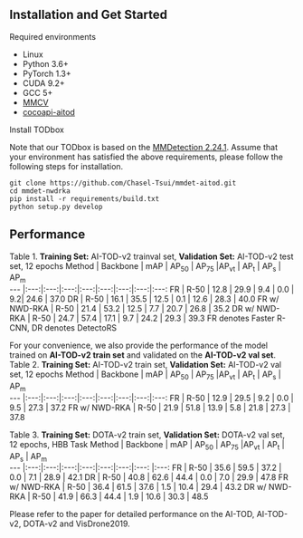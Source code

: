 ## Installation and Get Started

Required environments
* Linux
* Python 3.6+
* PyTorch 1.3+
* CUDA 9.2+
* GCC 5+
* [MMCV](https://mmcv.readthedocs.io/en/latest/#installation)
* [cocoapi-aitod](https://github.com/jwwangchn/cocoapi-aitod)


Install TODbox

Note that our TODbox is based on the [MMDetection 2.24.1](https://github.com/open-mmlab/mmdetection). Assume that your environment has satisfied the above requirements, please follow the following steps for installation.

```shell script
git clone https://github.com/Chasel-Tsui/mmdet-aitod.git
cd mmdet-nwdrka
pip install -r requirements/build.txt
python setup.py develop
```

## Performance
Table 1. **Training Set:** AI-TOD-v2 trainval set, **Validation Set:** AI-TOD-v2 test set, 12 epochs
Method | Backbone | mAP | AP<sub>50</sub> | AP<sub>75</sub> |AP<sub>vt</sub> | AP<sub>t</sub>  | AP<sub>s</sub>  | AP<sub>m</sub>  
--- |:---:|:---:|:---:|:---:|:---:|:---:|:---:|:---:
FR | R-50 | 12.8 | 29.9 | 9.4 | 0.0 | 9.2| 24.6 | 37.0 
DR | R-50 | 16.1 | 35.5 | 12.5 | 0.1 | 12.6 | 28.3 | 40.0
FR w/ NWD-RKA | R-50 | 21.4 | 53.2 | 12.5 | 7.7 | 20.7 | 26.8 | 35.2 
DR w/ NWD-RKA | R-50 | 24.7 | 57.4 | 17.1 | 9.7 | 24.2 | 29.3 | 39.3
FR denotes Faster R-CNN, DR denotes DetectoRS

For your convenience, we also provide the performance of the model trained on **AI-TOD-v2 train set** and validated on the **AI-TOD-v2 val set**. 
Table 2. **Training Set:** AI-TOD-v2 train set, **Validation Set:** AI-TOD-v2 val set, 12 epochs
Method | Backbone | mAP | AP<sub>50</sub> | AP<sub>75</sub> |AP<sub>vt</sub> | AP<sub>t</sub>  | AP<sub>s</sub>  | AP<sub>m</sub>  
--- |:---:|:---:|:---:|:---:|:---:|:---:|:---:|:---:
FR | R-50 | 12.9 | 29.5 | 9.2 | 0.0 | 9.5 | 27.3 | 37.2 
FR w/ NWD-RKA | R-50 | 21.9 | 51.8 | 13.9 | 5.8 | 21.8 | 27.3 | 37.8 



Table 3.  **Training Set:** DOTA-v2 train set, **Validation Set:** DOTA-v2 val set, 12 epochs, HBB Task
Method | Backbone | mAP | AP<sub>50</sub> | AP<sub>75</sub> |AP<sub>vt</sub> | AP<sub>t</sub>  | AP<sub>s</sub>  | AP<sub>m</sub>  
--- |:---:|:---:|:---:|:---:|:---:|:---:|:---: |:---:
FR | R-50 | 35.6 | 59.5 | 37.2 | 0.0 | 7.1 | 28.9 | 42.1 
DR | R-50 | 40.8 | 62.6 | 44.4 | 0.0 | 7.0 | 29.9 | 47.8 
FR w/ NWD-RKA | R-50 | 36.4 | 61.5 | 37.6 | 1.5 | 10.4 | 29.4 | 43.2 
DR w/ NWD-RKA | R-50 | 41.9 | 66.3 | 44.4 | 1.9 | 10.6 | 30.3 | 48.5 



Please refer to the paper for detailed performance on the AI-TOD, AI-TOD-v2, DOTA-v2 and VisDrone2019.
